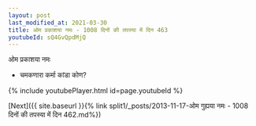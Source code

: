 ```yaml
---
layout: post
last_modified_at: 2021-03-30
title: ओम प्रकाशया नमः - 1008 दिनों की तपस्या में दिन 463
youtubeId: sQ4GvQpdMjQ
---
```

 
 
 ओम प्रकाशया नमः  
 
 -  चमकणारा कर्मा कांडा कोण? 
 
  
 
  
 
 
 
 
 
 


{% include youtubePlayer.html id=page.youtubeId %}
 
[Next]({{ site.baseurl }}{% link  split1/_posts/2013-11-17-ओम गुह्यया नमः - 1008 दिनों की तपस्या में दिन 462.md%})
 

